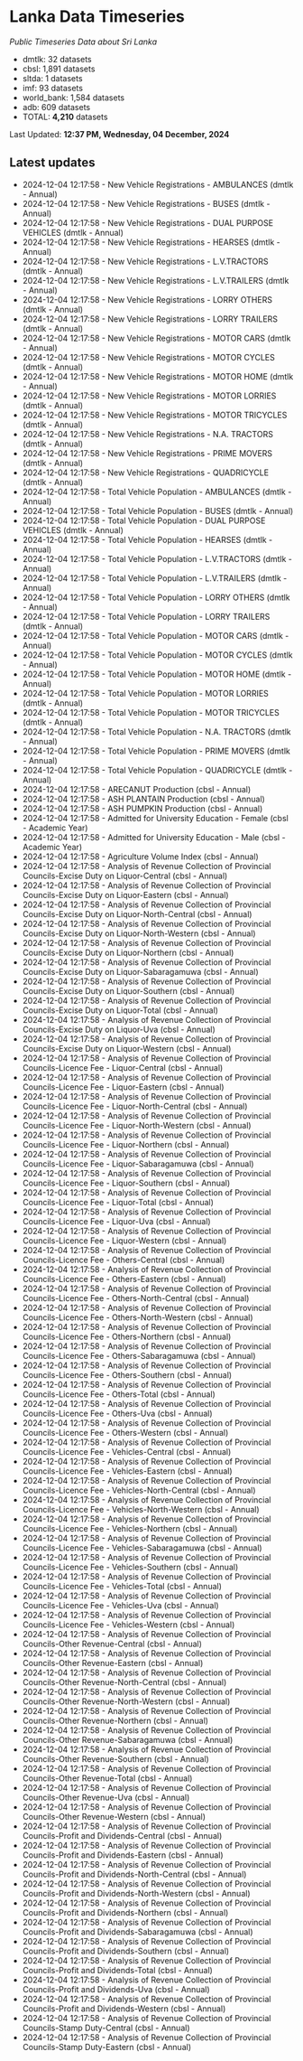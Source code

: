 # Lanka Data Timeseries
*Public Timeseries Data about Sri Lanka*

* dmtlk: 32 datasets
* cbsl: 1,891 datasets
* sltda: 1 datasets
* imf: 93 datasets
* world_bank: 1,584 datasets
* adb: 609 datasets
* TOTAL: **4,210** datasets

Last Updated: **12:37 PM, Wednesday, 04 December, 2024**

## Latest updates

* 2024-12-04 12:17:58 - New Vehicle Registrations - AMBULANCES (dmtlk - Annual)
* 2024-12-04 12:17:58 - New Vehicle Registrations - BUSES (dmtlk - Annual)
* 2024-12-04 12:17:58 - New Vehicle Registrations - DUAL PURPOSE VEHICLES (dmtlk - Annual)
* 2024-12-04 12:17:58 - New Vehicle Registrations - HEARSES (dmtlk - Annual)
* 2024-12-04 12:17:58 - New Vehicle Registrations - L.V.TRACTORS (dmtlk - Annual)
* 2024-12-04 12:17:58 - New Vehicle Registrations - L.V.TRAILERS (dmtlk - Annual)
* 2024-12-04 12:17:58 - New Vehicle Registrations - LORRY OTHERS (dmtlk - Annual)
* 2024-12-04 12:17:58 - New Vehicle Registrations - LORRY TRAILERS (dmtlk - Annual)
* 2024-12-04 12:17:58 - New Vehicle Registrations - MOTOR CARS (dmtlk - Annual)
* 2024-12-04 12:17:58 - New Vehicle Registrations - MOTOR CYCLES (dmtlk - Annual)
* 2024-12-04 12:17:58 - New Vehicle Registrations - MOTOR HOME (dmtlk - Annual)
* 2024-12-04 12:17:58 - New Vehicle Registrations - MOTOR LORRIES (dmtlk - Annual)
* 2024-12-04 12:17:58 - New Vehicle Registrations - MOTOR TRICYCLES (dmtlk - Annual)
* 2024-12-04 12:17:58 - New Vehicle Registrations - N.A. TRACTORS (dmtlk - Annual)
* 2024-12-04 12:17:58 - New Vehicle Registrations - PRIME MOVERS (dmtlk - Annual)
* 2024-12-04 12:17:58 - New Vehicle Registrations - QUADRICYCLE (dmtlk - Annual)
* 2024-12-04 12:17:58 - Total Vehicle Population - AMBULANCES (dmtlk - Annual)
* 2024-12-04 12:17:58 - Total Vehicle Population - BUSES (dmtlk - Annual)
* 2024-12-04 12:17:58 - Total Vehicle Population - DUAL PURPOSE VEHICLES (dmtlk - Annual)
* 2024-12-04 12:17:58 - Total Vehicle Population - HEARSES (dmtlk - Annual)
* 2024-12-04 12:17:58 - Total Vehicle Population - L.V.TRACTORS (dmtlk - Annual)
* 2024-12-04 12:17:58 - Total Vehicle Population - L.V.TRAILERS (dmtlk - Annual)
* 2024-12-04 12:17:58 - Total Vehicle Population - LORRY OTHERS (dmtlk - Annual)
* 2024-12-04 12:17:58 - Total Vehicle Population - LORRY TRAILERS (dmtlk - Annual)
* 2024-12-04 12:17:58 - Total Vehicle Population - MOTOR CARS (dmtlk - Annual)
* 2024-12-04 12:17:58 - Total Vehicle Population - MOTOR CYCLES (dmtlk - Annual)
* 2024-12-04 12:17:58 - Total Vehicle Population - MOTOR HOME (dmtlk - Annual)
* 2024-12-04 12:17:58 - Total Vehicle Population - MOTOR LORRIES (dmtlk - Annual)
* 2024-12-04 12:17:58 - Total Vehicle Population - MOTOR TRICYCLES (dmtlk - Annual)
* 2024-12-04 12:17:58 - Total Vehicle Population - N.A. TRACTORS (dmtlk - Annual)
* 2024-12-04 12:17:58 - Total Vehicle Population - PRIME MOVERS (dmtlk - Annual)
* 2024-12-04 12:17:58 - Total Vehicle Population - QUADRICYCLE (dmtlk - Annual)
* 2024-12-04 12:17:58 - ARECANUT Production (cbsl - Annual)
* 2024-12-04 12:17:58 - ASH PLANTAIN Production (cbsl - Annual)
* 2024-12-04 12:17:58 - ASH PUMPKIN Production (cbsl - Annual)
* 2024-12-04 12:17:58 - Admitted for University Education - Female (cbsl - Academic Year)
* 2024-12-04 12:17:58 - Admitted for University Education - Male (cbsl - Academic Year)
* 2024-12-04 12:17:58 - Agriculture Volume Index (cbsl - Annual)
* 2024-12-04 12:17:58 - Analysis of Revenue Collection of Provincial Councils-Excise Duty on Liquor-Central (cbsl - Annual)
* 2024-12-04 12:17:58 - Analysis of Revenue Collection of Provincial Councils-Excise Duty on Liquor-Eastern (cbsl - Annual)
* 2024-12-04 12:17:58 - Analysis of Revenue Collection of Provincial Councils-Excise Duty on Liquor-North-Central (cbsl - Annual)
* 2024-12-04 12:17:58 - Analysis of Revenue Collection of Provincial Councils-Excise Duty on Liquor-North-Western (cbsl - Annual)
* 2024-12-04 12:17:58 - Analysis of Revenue Collection of Provincial Councils-Excise Duty on Liquor-Northern (cbsl - Annual)
* 2024-12-04 12:17:58 - Analysis of Revenue Collection of Provincial Councils-Excise Duty on Liquor-Sabaragamuwa (cbsl - Annual)
* 2024-12-04 12:17:58 - Analysis of Revenue Collection of Provincial Councils-Excise Duty on Liquor-Southern (cbsl - Annual)
* 2024-12-04 12:17:58 - Analysis of Revenue Collection of Provincial Councils-Excise Duty on Liquor-Total (cbsl - Annual)
* 2024-12-04 12:17:58 - Analysis of Revenue Collection of Provincial Councils-Excise Duty on Liquor-Uva (cbsl - Annual)
* 2024-12-04 12:17:58 - Analysis of Revenue Collection of Provincial Councils-Excise Duty on Liquor-Western (cbsl - Annual)
* 2024-12-04 12:17:58 - Analysis of Revenue Collection of Provincial Councils-Licence Fee - Liquor-Central (cbsl - Annual)
* 2024-12-04 12:17:58 - Analysis of Revenue Collection of Provincial Councils-Licence Fee - Liquor-Eastern (cbsl - Annual)
* 2024-12-04 12:17:58 - Analysis of Revenue Collection of Provincial Councils-Licence Fee - Liquor-North-Central (cbsl - Annual)
* 2024-12-04 12:17:58 - Analysis of Revenue Collection of Provincial Councils-Licence Fee - Liquor-North-Western (cbsl - Annual)
* 2024-12-04 12:17:58 - Analysis of Revenue Collection of Provincial Councils-Licence Fee - Liquor-Northern (cbsl - Annual)
* 2024-12-04 12:17:58 - Analysis of Revenue Collection of Provincial Councils-Licence Fee - Liquor-Sabaragamuwa (cbsl - Annual)
* 2024-12-04 12:17:58 - Analysis of Revenue Collection of Provincial Councils-Licence Fee - Liquor-Southern (cbsl - Annual)
* 2024-12-04 12:17:58 - Analysis of Revenue Collection of Provincial Councils-Licence Fee - Liquor-Total (cbsl - Annual)
* 2024-12-04 12:17:58 - Analysis of Revenue Collection of Provincial Councils-Licence Fee - Liquor-Uva (cbsl - Annual)
* 2024-12-04 12:17:58 - Analysis of Revenue Collection of Provincial Councils-Licence Fee - Liquor-Western (cbsl - Annual)
* 2024-12-04 12:17:58 - Analysis of Revenue Collection of Provincial Councils-Licence Fee - Others-Central (cbsl - Annual)
* 2024-12-04 12:17:58 - Analysis of Revenue Collection of Provincial Councils-Licence Fee - Others-Eastern (cbsl - Annual)
* 2024-12-04 12:17:58 - Analysis of Revenue Collection of Provincial Councils-Licence Fee - Others-North-Central (cbsl - Annual)
* 2024-12-04 12:17:58 - Analysis of Revenue Collection of Provincial Councils-Licence Fee - Others-North-Western (cbsl - Annual)
* 2024-12-04 12:17:58 - Analysis of Revenue Collection of Provincial Councils-Licence Fee - Others-Northern (cbsl - Annual)
* 2024-12-04 12:17:58 - Analysis of Revenue Collection of Provincial Councils-Licence Fee - Others-Sabaragamuwa (cbsl - Annual)
* 2024-12-04 12:17:58 - Analysis of Revenue Collection of Provincial Councils-Licence Fee - Others-Southern (cbsl - Annual)
* 2024-12-04 12:17:58 - Analysis of Revenue Collection of Provincial Councils-Licence Fee - Others-Total (cbsl - Annual)
* 2024-12-04 12:17:58 - Analysis of Revenue Collection of Provincial Councils-Licence Fee - Others-Uva (cbsl - Annual)
* 2024-12-04 12:17:58 - Analysis of Revenue Collection of Provincial Councils-Licence Fee - Others-Western (cbsl - Annual)
* 2024-12-04 12:17:58 - Analysis of Revenue Collection of Provincial Councils-Licence Fee - Vehicles-Central (cbsl - Annual)
* 2024-12-04 12:17:58 - Analysis of Revenue Collection of Provincial Councils-Licence Fee - Vehicles-Eastern (cbsl - Annual)
* 2024-12-04 12:17:58 - Analysis of Revenue Collection of Provincial Councils-Licence Fee - Vehicles-North-Central (cbsl - Annual)
* 2024-12-04 12:17:58 - Analysis of Revenue Collection of Provincial Councils-Licence Fee - Vehicles-North-Western (cbsl - Annual)
* 2024-12-04 12:17:58 - Analysis of Revenue Collection of Provincial Councils-Licence Fee - Vehicles-Northern (cbsl - Annual)
* 2024-12-04 12:17:58 - Analysis of Revenue Collection of Provincial Councils-Licence Fee - Vehicles-Sabaragamuwa (cbsl - Annual)
* 2024-12-04 12:17:58 - Analysis of Revenue Collection of Provincial Councils-Licence Fee - Vehicles-Southern (cbsl - Annual)
* 2024-12-04 12:17:58 - Analysis of Revenue Collection of Provincial Councils-Licence Fee - Vehicles-Total (cbsl - Annual)
* 2024-12-04 12:17:58 - Analysis of Revenue Collection of Provincial Councils-Licence Fee - Vehicles-Uva (cbsl - Annual)
* 2024-12-04 12:17:58 - Analysis of Revenue Collection of Provincial Councils-Licence Fee - Vehicles-Western (cbsl - Annual)
* 2024-12-04 12:17:58 - Analysis of Revenue Collection of Provincial Councils-Other Revenue-Central (cbsl - Annual)
* 2024-12-04 12:17:58 - Analysis of Revenue Collection of Provincial Councils-Other Revenue-Eastern (cbsl - Annual)
* 2024-12-04 12:17:58 - Analysis of Revenue Collection of Provincial Councils-Other Revenue-North-Central (cbsl - Annual)
* 2024-12-04 12:17:58 - Analysis of Revenue Collection of Provincial Councils-Other Revenue-North-Western (cbsl - Annual)
* 2024-12-04 12:17:58 - Analysis of Revenue Collection of Provincial Councils-Other Revenue-Northern (cbsl - Annual)
* 2024-12-04 12:17:58 - Analysis of Revenue Collection of Provincial Councils-Other Revenue-Sabaragamuwa (cbsl - Annual)
* 2024-12-04 12:17:58 - Analysis of Revenue Collection of Provincial Councils-Other Revenue-Southern (cbsl - Annual)
* 2024-12-04 12:17:58 - Analysis of Revenue Collection of Provincial Councils-Other Revenue-Total (cbsl - Annual)
* 2024-12-04 12:17:58 - Analysis of Revenue Collection of Provincial Councils-Other Revenue-Uva (cbsl - Annual)
* 2024-12-04 12:17:58 - Analysis of Revenue Collection of Provincial Councils-Other Revenue-Western (cbsl - Annual)
* 2024-12-04 12:17:58 - Analysis of Revenue Collection of Provincial Councils-Profit and Dividends-Central (cbsl - Annual)
* 2024-12-04 12:17:58 - Analysis of Revenue Collection of Provincial Councils-Profit and Dividends-Eastern (cbsl - Annual)
* 2024-12-04 12:17:58 - Analysis of Revenue Collection of Provincial Councils-Profit and Dividends-North-Central (cbsl - Annual)
* 2024-12-04 12:17:58 - Analysis of Revenue Collection of Provincial Councils-Profit and Dividends-North-Western (cbsl - Annual)
* 2024-12-04 12:17:58 - Analysis of Revenue Collection of Provincial Councils-Profit and Dividends-Northern (cbsl - Annual)
* 2024-12-04 12:17:58 - Analysis of Revenue Collection of Provincial Councils-Profit and Dividends-Sabaragamuwa (cbsl - Annual)
* 2024-12-04 12:17:58 - Analysis of Revenue Collection of Provincial Councils-Profit and Dividends-Southern (cbsl - Annual)
* 2024-12-04 12:17:58 - Analysis of Revenue Collection of Provincial Councils-Profit and Dividends-Total (cbsl - Annual)
* 2024-12-04 12:17:58 - Analysis of Revenue Collection of Provincial Councils-Profit and Dividends-Uva (cbsl - Annual)
* 2024-12-04 12:17:58 - Analysis of Revenue Collection of Provincial Councils-Profit and Dividends-Western (cbsl - Annual)
* 2024-12-04 12:17:58 - Analysis of Revenue Collection of Provincial Councils-Stamp Duty-Central (cbsl - Annual)
* 2024-12-04 12:17:58 - Analysis of Revenue Collection of Provincial Councils-Stamp Duty-Eastern (cbsl - Annual)